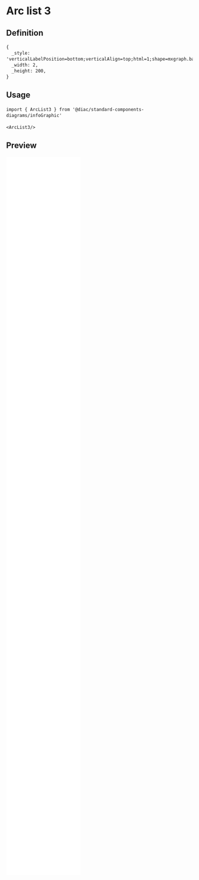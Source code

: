 # Arc list 3

## Definition

```
{
  _style: 'verticalLabelPosition=bottom;verticalAlign=top;html=1;shape=mxgraph.basic.partConcEllipse;fillColor=#AE4132;strokeColor=#ffffff;startAngle=0.75;endAngle=0.11;arcWidth=0.22;strokeWidth=3;',
  _width: 2,
  _height: 200,
}
```

## Usage

```
import { ArcList3 } from '@diac/standard-components-diagrams/infoGraphic'

<ArcList3/>
```

## Preview

<img src="./arc-list-3.png" width="200"/>
